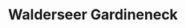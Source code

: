 ---
title: "Walderseer Gardineneck"
url: /dessau-rosslau/walderseer-gardineneck/
shop: Schneiderei
---